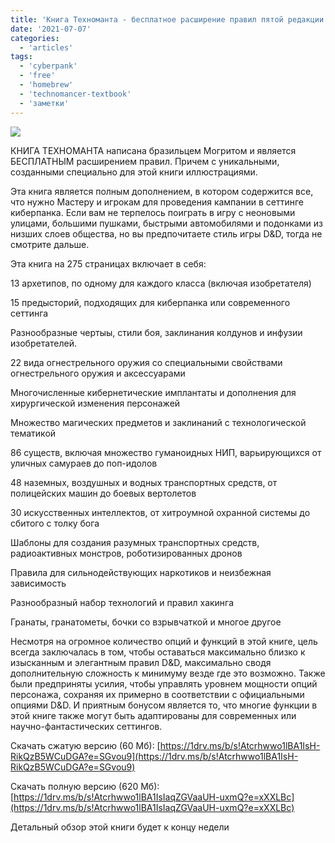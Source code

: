 ```yaml
---
title: 'Книга Техноманта - бесплатное расширение правил пятой редакции для киберпанка'
date: '2021-07-07'
categories:
  - 'articles'
tags:
  - 'cyberpank'
  - 'free'
  - 'homebrew'
  - 'technomancer-textbook'
  - 'заметки'
---
```


![](https://cyborgsandmages.files.wordpress.com/2021/07/technomancers-textbook-cover-1.png?w=635)

КНИГА ТЕХНОМАНТА написана бразильцем Могритом и является БЕСПЛАТНЫМ расширением правил. Причем с уникальными, созданными специально для этой книги иллюстрациями.

Эта книга является полным дополнением, в котором содержится все, что нужно Мастеру и игрокам для проведения кампании в сеттинге киберпанка. Если вам не терпелось поиграть в игру с неоновыми улицами, большими пушками, быстрыми автомобилями и подонками из низших слоев общества, но вы предпочитаете стиль игры D&D, тогда не смотрите дальше.

Эта книга на 275 страницах включает в себя:

13 архетипов, по одному для каждого класса (включая изобретателя)

15 предысторий, подходящих для киберпанка или современного сеттинга

Разнообразные чертыы, стили боя, заклинания колдунов и инфузии изобретателей.

22 вида огнестрельного оружия со специальными свойствами огнестрельного оружия и аксессуарами

Многочисленные кибернетические имплантаты и дополнения для хирургической изменения персонажей

Множество магических предметов и заклинаний с технологической тематикой

86 существ, включая множество гуманоидных НИП, варьирующихся от уличных самураев до поп-идолов

48 наземных, воздушных и водных транспортных средств, от полицейских машин до боевых вертолетов

30 искусственных интеллектов, от хитроумной охранной системы до сбитого с толку бога

Шаблоны для создания разумных транспортных средств, радиоактивных монстров, роботизированных дронов

Правила для сильнодействующих наркотиков и неизбежная зависимость

Разнообразный набор технологий и правил хакинга

Гранаты, гранатометы, бочки со взрывчаткой и многое другое

Несмотря на огромное количество опций и функций в этой книге, цель всегда заключалась в том, чтобы оставаться максимально близко к изысканным и элегантным правил D&D, максимально сводя дополнительную сложность к минимуму везде где это возможно. Также были предприняты усилия, чтобы управлять уровнем мощности опций персонажа, сохраняя их примерно в соответствии с официальными опциями D&D. И приятным бонусом является то, что многие функции в этой книге также могут быть адаптированы для современных или научно-фантастических сеттингов.

Скачать сжатую версию (60 Мб): [https://1drv.ms/b/s!Atcrhwwo1lBA1IsH-RikQzB5WCuDGA?e=SGvou9](https://1drv.ms/b/s!Atcrhwwo1lBA1IsH-RikQzB5WCuDGA?e=SGvou9)

Скачать полную версию (620 Мб): [https://1drv.ms/b/s!Atcrhwwo1lBA1IsIaqZGVaaUH-uxmQ?e=xXXLBc](https://1drv.ms/b/s!Atcrhwwo1lBA1IsIaqZGVaaUH-uxmQ?e=xXXLBc)

Детальный обзор этой книги будет к концу недели
